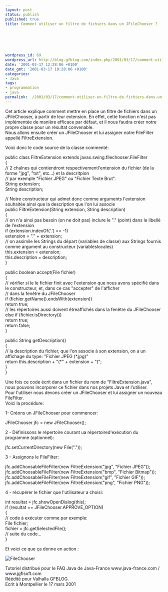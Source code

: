 ```yaml
---
layout: post
status: publish
published: true
title: Comment utiliser un filtre de fichiers dans un JFileChooser ?

  
  



wordpress_id: 69
wordpress_url: http://blog.gfblog.com/index.php/2001/03/17/comment-utiliser-un-filtre-de-fichiers-dans-un-jfilechooser/
date: '2001-03-17 12:28:06 +0100'
date_gmt: '2001-03-17 10:28:06 +0100'
categories:
- Java
tags:
- programmation
- java
permalink:  /2001/03/17/comment-utiliser-un-filtre-de-fichiers-dans-un-jfilechooser/
---
```

<p>Cet article explique comment mettre en place un filtre de fichiers dans un JFileChooser, &agrave; partir de leur extension. En effet, cette fonction n'est pas impl&eacute;ment&eacute;e de mani&egrave;re efficace par d&eacute;faut, et il nous faudra cr&eacute;er notre propre classe pour un r&eacute;sultat convenable.<br />
  Nous allons ensuite cr&eacute;er un JFileChooser et lui assigner notre FileFilter appell&eacute; FiltreExtension.</p>
<p>Voici donc le code source de la classe comment&eacute;:</p>
<p class="Code">public class FiltreExtension extends javax.swing.filechooser.FileFilter<br />
  {<br />
  // 2 cha&icirc;nes qui contiendront respectivementl'entension du fichier (de la forme &quot;jpg&quot;, &quot;txt&quot;, etc...) et la descritpion<br />
  // par exemple &quot;Fichier JPEG&quot; ou &quot;Fichier Texte Brut&quot;.<br />
  String extension;<br />
String description;</p>
<p class="Code">// Notre constructeur qui admet donc comme arguments l'extension souhait&eacute;e ainsi que la description que l'on lui associe<br />
  public FiltreExtension(String extension, String description)<br />
  {<br />
  // on n'a ainsi pas besoin (on ne doit pas) inclure le &quot;.&quot; (point) dans le libell&eacute; de l'extension<br />
  if (extension.indexOf('.') == -1)<br />
  extension = &quot;.&quot; + extension;<br />
  // on assimile les Strings du d&eacute;part (variables de classe) aux Strings fournis comme argument au constructeur (variableslocales)<br />
  this.extension = extension;<br />
  this.description = description;<br />
  }</p>
<p class="Code"> public boolean accept(File fichier)<br />
  {<br />
  // v&eacute;rifier si le le fichier finit avec l'extension que nous avons sp&eacute;cifi&eacute; dans le constructeur, et, dans ce cas &quot;accepter&quot; de l'afficher<br />
  // dans la fen&ecirc;tre du JFileChooser<br />
  if (fichier.getName().endsWith(extension))<br />
  return true;<br />
  // les r&eacute;pertoires aussi doivent &ecirc;treaffich&eacute;s dans la fen&ecirc;tre du JFileChooser<br />
  else if (fichier.isDirectory())<br />
  return true;<br />
  return false;<br />
  }</p>
<p class="Code"> public String getDescription()<br />
  {<br />
  // la description du fichier, que l'on associe &agrave; son extension, on a un affichage du type: &quot;Fichier JPEG (*.jpg)&quot;<br />
  return this.description + &quot;(*&quot; + extension + &quot;)&quot;;<br />
  }<br />
}</p>
<p> Une fois ce code &eacute;crit dans un fichier du nom de &quot;FiltreExtension.java&quot;, nous pouvons incorporer ce fichier dans nos projets Java et l'utiliser.<br />
  Pour l'utiliser nous devons cr&eacute;er un JFileChooser et lui assigner un nouveau FileFilter.<br />
  Voici la proc&eacute;dure:</p>
<p>1- Cr&eacute;ons un JFileChooser pour commencer: </p>
<p class="Code">JFileChooser jfc = new JFileChooser();</p>
<p>2 - D&eacute;finissons le r&eacute;pertoire courant ua r&eacute;pertoired'ex&eacute;cution du programme (optionnel):</p>
<p class="Code">jfc.setCurrentDirectory(new File(&quot;.&quot;));</p>
<p>3 - Assignons le FileFilter:</p>
<p class="Code">jfc.addChoosableFileFilter(new FiltreExtension(&quot;jpg&quot;, &quot;Fichier JPEG&quot;));<br />
  jfc.addChoosableFileFilter(new FiltreExtension(&quot;bmp&quot;, &quot;Fichier Bitmap&quot;));<br />
  jfc.addChoosableFileFilter(new FiltreExtension(&quot;gif&quot;, &quot;Fichier GIF&quot;));<br />
  jfc.addChoosableFileFilter(new FiltreExtension(&quot;png&quot;, &quot;Fichier PNG&quot;));</p>
<p>4 - r&eacute;cup&eacute;rer le fichier que l'utilisateur a choisi:</p>
<p class="Code">int resultat = jfc.showOpenDialog(this);<br />
  if (resultat == JFileChooser.APPROVE_OPTION)<br />
  {<br />
  // code &agrave; ex&eacute;cuter comme par exemple:<br />
  File fichier;<br />
  fichier = jfc.getSelectedFile();<br />
  // suite du code...<br />
  }</p>
<p>Et voici ce que &ccedil;a donne en action :</p>
<p><img alt="FileChooser" src="./ressources/java/old/faq/filtre_extension/filtre_extension.jpg" /></p>
<p>Tutoriel distribu&eacute; pour le FAQ Java de Java-France www.java-france.com / www.jgflsoft.com<br />
  R&eacute;&eacute;dit&eacute; pour Valhalla GFBLOG. <br />
  Ecrit &agrave; Montpellier le 17 mars 2001</p>
